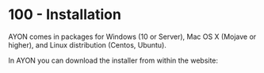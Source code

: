 # 100 - Installation

AYON comes in packages for Windows (10 or Server), Mac OS X (Mojave or higher), and Linux distribution (Centos, Ubuntu).

In AYON you can download the installer from within the website:

